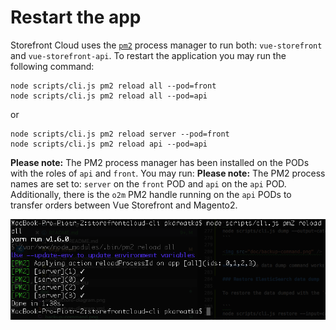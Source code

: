 
# Restart the app

Storefront Cloud uses the [`pm2`](http://pm2.keymetrics.io/) process manager to run both: `vue-storefront` and `vue-storefront-api`.
To restart the application you may run the following command:

```
node scripts/cli.js pm2 reload all --pod=front
node scripts/cli.js pm2 reload all --pod=api
```

or

```
node scripts/cli.js pm2 reload server --pod=front
node scripts/cli.js pm2 reload api --pod=api
```

**Please note:** The PM2 process manager has been installed on the PODs with the roles of `api` and `front`. You may run:
**Please note:** The PM2 process names are set to: `server` on the `front` POD and `api` on the `api` POD. Additionally, there is the `o2m` PM2 handle running on the `api` PODs to transfer orders between Vue Storefront and Magento2.

<img src="/doc/reload-command.png" />
